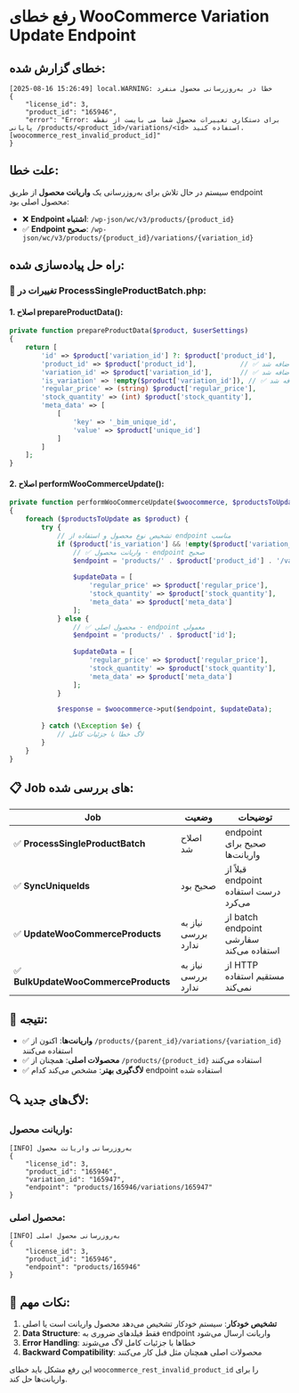 # رفع خطای WooCommerce Variation Update Endpoint

## خطای گزارش شده:
```
[2025-08-16 15:26:49] local.WARNING: خطا در به‌روزرسانی محصول منفرد 
{
    "license_id": 3,
    "product_id": "165946", 
    "error": "Error: برای دستکاری تغییرات محصول شما می بایست از نقطه پایانی /products/<product_id>/variations/<id> استفاده کنید. [woocommerce_rest_invalid_product_id]"
}
```

## علت خطا:
سیستم در حال تلاش برای به‌روزرسانی یک **واریانت محصول** از طریق endpoint محصول اصلی بود:
- ❌ **Endpoint اشتباه**: `/wp-json/wc/v3/products/{product_id}`
- ✅ **Endpoint صحیح**: `/wp-json/wc/v3/products/{product_id}/variations/{variation_id}`

## راه حل پیاده‌سازی شده:

### 🔧 **تغییرات در ProcessSingleProductBatch.php**:

#### 1. **اصلاح prepareProductData()**: 
```php
private function prepareProductData($product, $userSettings)
{
    return [
        'id' => $product['variation_id'] ?: $product['product_id'],
        'product_id' => $product['product_id'],           // ✅ اضافه شد
        'variation_id' => $product['variation_id'],       // ✅ اضافه شد  
        'is_variation' => !empty($product['variation_id']), // ✅ اضافه شد
        'regular_price' => (string) $product['regular_price'],
        'stock_quantity' => (int) $product['stock_quantity'],
        'meta_data' => [
            [
                'key' => '_bim_unique_id',
                'value' => $product['unique_id']
            ]
        ]
    ];
}
```

#### 2. **اصلاح performWooCommerceUpdate()**: 
```php
private function performWooCommerceUpdate($woocommerce, $productsToUpdate)
{
    foreach ($productsToUpdate as $product) {
        try {
            // تشخیص نوع محصول و استفاده از endpoint مناسب
            if ($product['is_variation'] && !empty($product['variation_id']) && !empty($product['product_id'])) {
                // ✅ واریانت محصول - endpoint صحیح
                $endpoint = 'products/' . $product['product_id'] . '/variations/' . $product['variation_id'];
                
                $updateData = [
                    'regular_price' => $product['regular_price'],
                    'stock_quantity' => $product['stock_quantity'],
                    'meta_data' => $product['meta_data']
                ];
            } else {
                // ✅ محصول اصلی - endpoint معمولی
                $endpoint = 'products/' . $product['id'];
                
                $updateData = [
                    'regular_price' => $product['regular_price'],
                    'stock_quantity' => $product['stock_quantity'],
                    'meta_data' => $product['meta_data']
                ];
            }

            $response = $woocommerce->put($endpoint, $updateData);
            
        } catch (\Exception $e) {
            // لاگ خطا با جزئیات کامل
        }
    }
}
```

## 📋 **Job های بررسی شده**:

| Job | وضعیت | توضیحات |
|-----|--------|----------|
| ✅ **ProcessSingleProductBatch** | اصلاح شد | endpoint صحیح برای واریانت‌ها |
| ✅ **SyncUniqueIds** | صحیح بود | قبلاً از endpoint درست استفاده می‌کرد |
| ✅ **UpdateWooCommerceProducts** | نیاز به بررسی ندارد | از batch endpoint سفارشی استفاده می‌کند |
| ✅ **BulkUpdateWooCommerceProducts** | نیاز به بررسی ندارد | از HTTP مستقیم استفاده نمی‌کند |

## 🎯 **نتیجه**:
- ✅ **واریانت‌ها**: اکنون از `/products/{parent_id}/variations/{variation_id}` استفاده می‌کنند
- ✅ **محصولات اصلی**: همچنان از `/products/{product_id}` استفاده می‌کنند
- ✅ **لاگ‌گیری بهتر**: مشخص می‌کند کدام endpoint استفاده شده

## 🔍 **لاگ‌های جدید**:

### واریانت محصول:
```
[INFO] به‌روزرسانی واریانت محصول
{
    "license_id": 3,
    "product_id": "165946",
    "variation_id": "165947", 
    "endpoint": "products/165946/variations/165947"
}
```

### محصول اصلی:
```
[INFO] به‌روزرسانی محصول اصلی
{
    "license_id": 3,
    "product_id": "165946",
    "endpoint": "products/165946"
}
```

## 🚨 **نکات مهم**:
1. **تشخیص خودکار**: سیستم خودکار تشخیص می‌دهد محصول واریانت است یا اصلی
2. **Data Structure**: فقط فیلدهای ضروری به endpoint واریانت ارسال می‌شود
3. **Error Handling**: خطاها با جزئیات کامل لاگ می‌شوند
4. **Backward Compatibility**: محصولات اصلی همچنان مثل قبل کار می‌کنند

این رفع مشکل باید خطای `woocommerce_rest_invalid_product_id` را برای واریانت‌ها حل کند.
